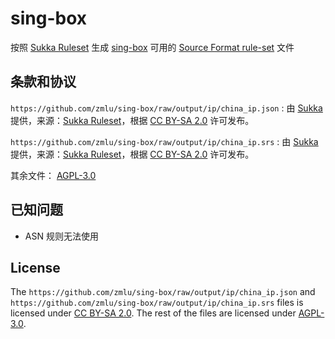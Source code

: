 # sing-box

按照 [Sukka Ruleset](https://github.com/SukkaW/Surge/) 生成 [sing-box](https://github.com/SagerNet/sing-box) 可用的 [Source Format rule-set](https://sing-box.sagernet.org/configuration/rule-set/source-format/) 文件

## 条款和协议

`https://github.com/zmlu/sing-box/raw/output/ip/china_ip.json` :
由 [Sukka](https://skk.moe) 提供，来源：[Sukka Ruleset](https://github.com/SukkaW/Surge/)，根据 [CC BY-SA 2.0](https://creativecommons.org/licenses/by-sa/2.0/) 许可发布。

`https://github.com/zmlu/sing-box/raw/output/ip/china_ip.srs` :
由 [Sukka](https://skk.moe) 提供，来源：[Sukka Ruleset](https://github.com/SukkaW/Surge/)，根据 [CC BY-SA 2.0](https://creativecommons.org/licenses/by-sa/2.0/) 许可发布。

其余文件：
[AGPL-3.0](./LICENSE)

## 已知问题
* ASN 规则无法使用

## License

The `https://github.com/zmlu/sing-box/raw/output/ip/china_ip.json` and `https://github.com/zmlu/sing-box/raw/output/ip/china_ip.srs` files is licensed under [CC BY-SA 2.0](https://creativecommons.org/licenses/by-sa/2.0/).
The rest of the files are licensed under [AGPL-3.0](./LICENSE).